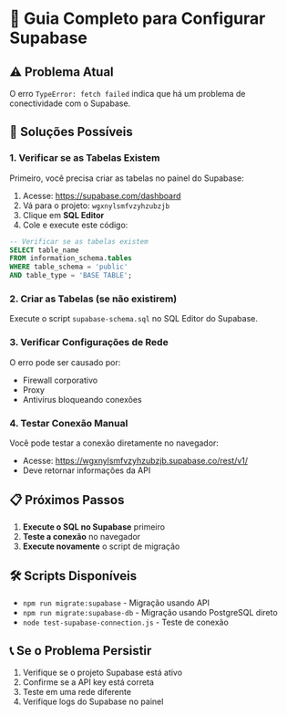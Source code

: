 # 🚀 Guia Completo para Configurar Supabase

## ⚠️ Problema Atual
O erro `TypeError: fetch failed` indica que há um problema de conectividade com o Supabase.

## 🔧 Soluções Possíveis

### 1. **Verificar se as Tabelas Existem**
Primeiro, você precisa criar as tabelas no painel do Supabase:

1. Acesse: https://supabase.com/dashboard
2. Vá para o projeto: `wgxnylsmfvzyhzubzjb`
3. Clique em **SQL Editor**
4. Cole e execute este código:

```sql
-- Verificar se as tabelas existem
SELECT table_name 
FROM information_schema.tables 
WHERE table_schema = 'public' 
AND table_type = 'BASE TABLE';
```

### 2. **Criar as Tabelas (se não existirem)**
Execute o script `supabase-schema.sql` no SQL Editor do Supabase.

### 3. **Verificar Configurações de Rede**
O erro pode ser causado por:
- Firewall corporativo
- Proxy
- Antivírus bloqueando conexões

### 4. **Testar Conexão Manual**
Você pode testar a conexão diretamente no navegador:
- Acesse: https://wgxnylsmfvzyhzubzjb.supabase.co/rest/v1/
- Deve retornar informações da API

## 📋 Próximos Passos

1. **Execute o SQL no Supabase** primeiro
2. **Teste a conexão** no navegador
3. **Execute novamente** o script de migração

## 🛠️ Scripts Disponíveis

- `npm run migrate:supabase` - Migração usando API
- `npm run migrate:supabase-db` - Migração usando PostgreSQL direto
- `node test-supabase-connection.js` - Teste de conexão

## 📞 Se o Problema Persistir

1. Verifique se o projeto Supabase está ativo
2. Confirme se a API key está correta
3. Teste em uma rede diferente
4. Verifique logs do Supabase no painel
